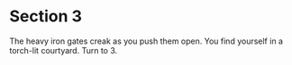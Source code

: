 # Section 3

The heavy iron gates creak as you push them open.
You find yourself in a torch-lit courtyard. Turn to 3.